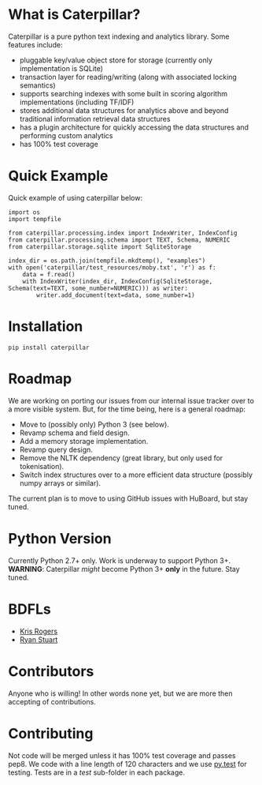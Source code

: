 What is Caterpillar?
====================

Caterpillar is a pure python text indexing and analytics library. Some features include:

* pluggable key/value object store for storage (currently only implementation is SQLite)
* transaction layer for reading/writing (along with associated locking semantics)
* supports searching indexes with some built in scoring algorithm implementations (including TF/IDF)
* stores additional data structures for analytics above and beyond traditional information retrieval data structures
* has a plugin architecture for quickly accessing the data structures and performing custom analytics
* has 100% test coverage


Quick Example
=============
Quick example of using caterpillar below:

    import os
    import tempfile
    
    from caterpillar.processing.index import IndexWriter, IndexConfig
    from caterpillar.processing.schema import TEXT, Schema, NUMERIC
    from caterpillar.storage.sqlite import SqliteStorage
    
    index_dir = os.path.join(tempfile.mkdtemp(), "examples")
    with open('caterpillar/test_resources/moby.txt', 'r') as f:
        data = f.read()
        with IndexWriter(index_dir, IndexConfig(SqliteStorage, Schema(text=TEXT, some_number=NUMERIC))) as writer:
            writer.add_document(text=data, some_number=1)
    
Installation
============

    pip install caterpillar
    
Roadmap
=======
We are working on porting our issues from our internal issue tracker over to a more visible system. But, for the time
being, here is a general roadmap:

* Move to (possibly only) Python 3 (see below).
* Revamp schema and field design.
* Add a memory storage implementation.
* Revamp query design.
* Remove the NLTK dependency (great library, but only used for tokenisation).
* Switch index structures over to a more efficient data structure (possibly numpy arrays or similar).
    
The current plan is to move to using GitHub issues with HuBoard, but stay tuned.
    
Python Version
==============
Currently Python 2.7+ only. Work is underway to support Python 3+. **WARNING**: Caterpillar *might* become Python 3+ 
**only** in the future. Stay tuned.

BDFLs
=====
* [Kris Rogers](https://github.com/krisrogers/)
* [Ryan Stuart](https://github.com/rstuart85/)

Contributors
============
Anyone who is willing! In other words none yet, but we are more then accepting of contributions.

Contributing
============
Not code will be merged unless it has 100% test coverage and passes pep8. We code with a line length of 120 characters 
and we use [py.test](http://pytest.org/) for testing. Tests are in a *test* sub-folder in each package.
